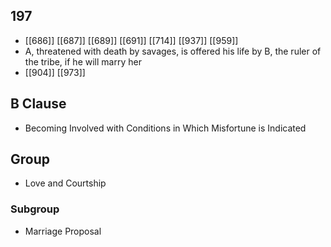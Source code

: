 ## 197
- [[686]] [[687]] [[689]] [[691]] [[714]] [[937]] [[959]] 
- A, threatened with death by savages, is offered his life by B, the ruler of the tribe, if he will marry her
- [[904]] [[973]] 

## B Clause
- Becoming Involved with Conditions in Which Misfortune is Indicated

## Group
- Love and Courtship

### Subgroup
- Marriage Proposal

